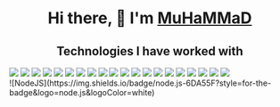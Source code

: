 <h1 align="center">Hi there, 👋  I'm <a href="https://t.me/AgReSSoR_vu" target="_blank">MuHaMMaD</a> </h1>



<h2 align="center">Technologies I have worked with</h2>

 <div>
  <img src="https://img.shields.io/badge/node.js-6DA55F" />
  <img src="https://img.shields.io/badge/node.js-6DA55F" />
  <img src="https://img.shields.io/badge/node.js-6DA55F" />
  <img src="https://img.shields.io/badge/node.js-6DA55F" />
  <img src="https://img.shields.io/badge/node.js-6DA55F" />
  <img src="https://img.shields.io/badge/node.js-6DA55F" />
  <img src="https://img.shields.io/badge/node.js-6DA55F" />
  <img src="https://img.shields.io/badge/node.js-6DA55F" />
  <img src="https://img.shields.io/badge/node.js-6DA55F" />
  <img src="https://img.shields.io/badge/node.js-6DA55F" />
 <img src="https://img.shields.io/badge/node.js-6DA55F" />
 <img src="https://img.shields.io/badge/node.js-6DA55F" />
 <img src="https://img.shields.io/badge/node.js-6DA55F" />
 <img src="https://img.shields.io/badge/node.js-6DA55F" />
 <img src="https://img.shields.io/badge/node.js-6DA55F" />
 <img src="https://img.shields.io/badge/node.js-6DA55F" />
 <img src="https://img.shields.io/badge/node.js-6DA55F" />
 <img src="https://img.shields.io/badge/node.js-6DA55F" />
 <img src="https://img.shields.io/badge/node.js-6DA55F" />
 <img src="https://img.shields.io/badge/node.js-6DA55F" />

 
</div>
![NodeJS](https://img.shields.io/badge/node.js-6DA55F?style=for-the-badge&logo=node.js&logoColor=white)

<!--
**MuSliM-95/MuSliM-95** is a ✨ _special_ ✨ repository because its `README.md` (this file) appears on your GitHub profile.

Here are some ideas to get you started:

- 🔭 I’m currently working on ...
- 🌱 I’m currently learning ...
- 👯 I’m looking to collaborate on ...
- 🤔 I’m looking for help with ...
- 💬 Ask me about ...
- 📫 How to reach me: ...
- 😄 Pronouns: ...
- ⚡ Fun fact: ...
-->
